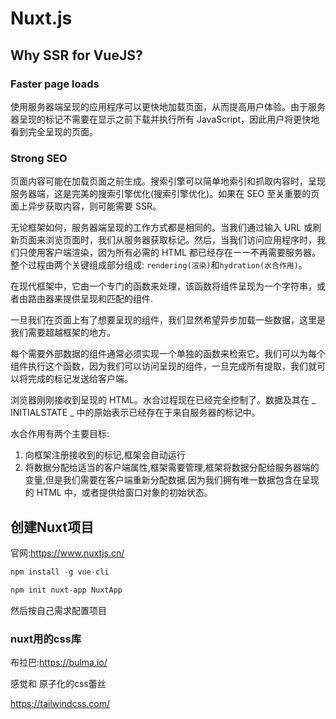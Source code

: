 #  Nuxt.js

## Why SSR for VueJS?

### Faster page loads

使用服务器端呈现的应用程序可以更快地加载页面，从而提高用户体验。由于服务器呈现的标记不需要在显示之前下载并执行所有 JavaScript，因此用户将更快地看到完全呈现的页面。

### Strong SEO

页面内容可能在加载页面之前生成。搜索引擎可以简单地索引和抓取内容时，呈现服务器端，这是完美的搜索引擎优化(搜索引擎优化)。如果在 SEO 至关重要的页面上异步获取内容，则可能需要 SSR。

无论框架如何，服务器端呈现的工作方式都是相同的。当我们通过输入 URL 或刷新页面来浏览页面时，我们从服务器获取标记。然后，当我们访问应用程序时，我们只使用客户端渲染，因为所有必需的 HTML 都已经存在ーー不再需要服务器。整个过程由两个关键组成部分组成: `rendering(渲染)`和`hydration(水合作用)`。

在现代框架中，它由一个专门的函数来处理，该函数将组件呈现为一个字符串，或者由路由器来提供呈现和匹配的组件.

一旦我们在页面上有了想要呈现的组件，我们显然希望异步加载一些数据，这里是我们需要超越框架的地方。

每个需要外部数据的组件通常必须实现一个单独的函数来检索它。我们可以为每个组件执行这个函数，因为我们可以访问呈现的组件，一旦完成所有提取，我们就可以将完成的标记发送给客户端。

浏览器刚刚接收到呈现的 HTML。水合过程现在已经完全控制了。数据及其在 _ INITIALSTATE _ 中的原始表示已经存在于来自服务器的标记中。

水合作用有两个主要目标:
1. 向框架注册接收到的标记,框架会自动运行
2. 将数据分配给适当的客户端属性,框架需要管理,框架将数据分配给服务器端的变量,但是我们需要在客户端重新分配数据.因为我们拥有唯一数据包含在呈现的 HTML 中，或者提供给窗口对象的初始状态。



## 创建Nuxt项目

官网:https://www.nuxtjs.cn/


``` js
npm install -g vue-cli

npm init nuxt-app NuxtApp
```

然后按自己需求配置项目


### nuxt用的css库

布拉巴:https://bulma.io/

感觉和 原子化的css蕾丝

https://tailwindcss.com/






